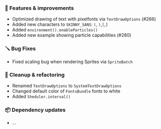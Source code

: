 ### 🚀 Features & improvements

- Optimized drawing of text with pixelfonts via `TextDrawOptions` (#266)
- Added new characters to `SKINNY_SANS`: `(`, `)`,`[`,`]`
- Added `environment().enableParticles()`
- Added new example showing particle capabilities (#280)

### 🪛 Bug Fixes

- Fixed scaling bug when rendering Sprites via `SpriteBatch`

### 🧽 Cleanup & refactoring

- Renamed `TextDrawOptions` to `SystemTextDrawOptions`
- Changed default color of `FontsBundle`  fonts to white
- Added `Sheduler.interval()`

### 📦 Dependency updates

- ...